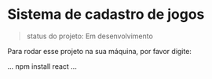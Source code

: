 # Sistema de cadastro de jogos

> status do projeto: Em desenvolvimento

Para rodar esse projeto na sua máquina, por favor digite:

...
npm install react
...
